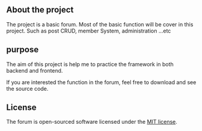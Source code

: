 
## About the project
The project is a basic forum. Most of the basic function will be cover in this project.
Such as post CRUD, member System, administration ...etc

## purpose
The aim of this project is help me to practice the framework in both backend and frontend.

If you are interested the function in the forum, feel free to download and see the source code.

## License

The forum is open-sourced software licensed under the [MIT license](http://opensource.org/licenses/MIT).
